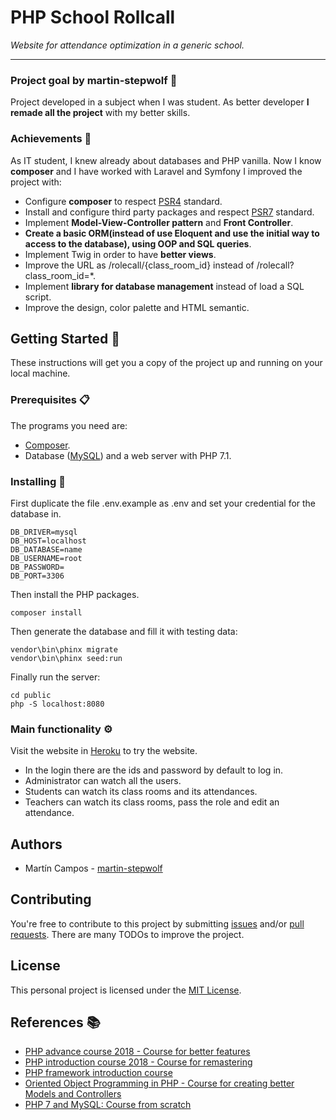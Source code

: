 # PHP School Rollcall 

_Website for attendance optimization in a generic school._

---------------------

### Project goal by martin-stepwolf :goal_net:

Project developed in a subject when I was student.
As better developer **I remade all the project** with my better skills.

### Achievements :star2:

As IT student, I knew already about databases and PHP vanilla.
Now I know **composer** and I have worked with Laravel and Symfony I improved the project with:

- Configure **composer** to respect [PSR4](https://www.php-fig.org/psr/psr-4/) standard.
- Install and configure third party packages and respect [PSR7](https://www.php-fig.org/psr/psr-7/) standard.
- Implement **Model-View-Controller pattern** and **Front Controller**.
- **Create a basic ORM(instead of use Eloquent and use the initial way to access to the database), using OOP and SQL queries**.
- Implement Twig in order to have **better views**.
- Improve the URL as /rolecall/{class_room_id} instead of /rolecall?class_room_id=*.
- Implement **library for database management** instead of load a SQL script.
- Improve the design, color palette and HTML semantic.

## Getting Started :rocket:

These instructions will get you a copy of the project up and running on your local machine.

### Prerequisites :clipboard:

The programs you need are:

-   [Composer](https://getcomposer.org/download/).
-   Database ([MySQL](https://www.mysql.com/)) and a web server with PHP 7.1.

### Installing 🔧

First duplicate the file .env.example as .env and set your credential for the database in.

```
DB_DRIVER=mysql
DB_HOST=localhost
DB_DATABASE=name
DB_USERNAME=root
DB_PASSWORD=
DB_PORT=3306
```

Then install the PHP packages.

```
composer install
```

Then generate the database and fill it with testing data:

```
vendor\bin\phinx migrate
vendor\bin\phinx seed:run
```


Finally run the server:

```
cd public
php -S localhost:8080
```

### Main functionality ⚙️

Visit the website in [Heroku](https://php-school-rollcall.herokuapp.com/) to try the website.

- In the login there are the ids and password by default to log in.
- Administrator can watch all the users.
- Students can watch its class rooms and its attendances.
- Teachers can  watch its class rooms, pass the role and edit an attendance.

## Authors

-   Martín Campos - [martin-stepwolf](https://github.com/martin-stepwolf)

## Contributing

You're free to contribute to this project by submitting [issues](https://github.com/martin-stepwolf/php-roll-call/issues) and/or [pull requests](https://github.com/martin-stepwolf/php-roll-call/pulls). There are many TODOs to improve the project.

## License

This personal project is licensed under the [MIT License](https://choosealicense.com/licenses/mit/).

## References :books:

- [PHP advance course 2018 - Course for better features](https://platzi.com/clases/php-avanzado/)
- [PHP introduction course 2018 - Course for remastering](https://platzi.com/clases/php/)
- [PHP framework introduction course](https://platzi.com/clases/php-frameworks/)
- [Oriented Object Programming in PHP - Course for creating better Models and Controllers](https://platzi.com/clases/php-poo/)
- [PHP 7 and MySQL: Course from scratch](https://www.udemy.com/course/php-y-mysql/)
